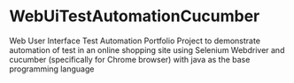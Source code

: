 # WebUiTestAutomationCucumber
Web User Interface Test Automation Portfolio Project to demonstrate automation of test in an online shopping site 
using Selenium Webdriver and cucumber (specifically for Chrome browser) with java as the base programming language


